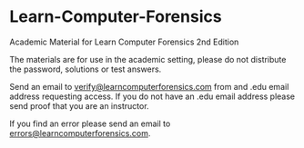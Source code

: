 # Learn-Computer-Forensics

Academic Material for Learn Computer Forensics 2nd Edition

The materials are for use in the academic setting, please do not distribute the password, solutions or test answers. 

Send an email to verify@learncomputerforensics.com from and .edu email address requesting access. If you do not have an .edu email address please send proof that you are an instructor. 

If you find an error please send an email to errors@learncomputerforensics.com. 
